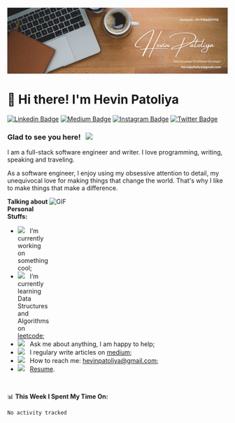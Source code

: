 

![logo](https://github.com/HevinPatoliya7/HevinPatoliya7/blob/main/LOGO(2).png
)

# 👋 Hi there! I'm Hevin Patoliya



[![Linkedin Badge](https://img.shields.io/badge/-LinkedIn-0e76a8?style=flat-square&logo=Linkedin&logoColor=white)](www.linkedin.com/in/hevinpatoliya9106011772)
[![Medium Badge](https://img.shields.io/badge/medium-%2312100E.svg?&style=for-square&logo=medium&logoColor=white)](https://medium.com/@hpatoliya927)
[![Instagram Badge](https://img.shields.io/badge/-Instagram-e4405f?style=flat-square&logo=Instagram&logoColor=white)](https://www.instagram.com/hevinpatoliya_official/)
[![Twitter Badge](https://img.shields.io/badge/-Twitter-00acee?style=flat-square&logo=Twitter&logoColor=white)](https://x.com/HevinPatoliya)


### Glad to see you here! &nbsp; ![](https://visitor-badge.glitch.me/badge?page_id=Gapur.Gapur)

I am a full-stack software engineer and writer. I love programming, writing, speaking and traveling.

As a software engineer, I enjoy using my obsessive attention to detail, my unequivocal love for making things that change the world. That's why I like to make things that make a difference.

<img align="right" alt="GIF" src="https://github.com/Gapur/Gapur/blob/main/assets/coding.gif?raw=true" width="408" height="318" />
  

**Talking about Personal Stuffs:**

- <img src="https://github.com/Gapur/Gapur/blob/main/assets/developer.gif?raw=true" width="21" />&nbsp;&nbsp; I’m currently working on something cool;
- <img src="https://github.com/Gapur/Gapur/blob/main/assets/lightning.gif?raw=true" width="21" />&nbsp;&nbsp; I’m currently learning Data Structures and Algorithms on [leetcode](https://leetcode.com/GKassym);
- <img src="https://github.com/Gapur/Gapur/blob/main/assets/message.gif?raw=true" width="21" />&nbsp;&nbsp; Ask me about anything, I am happy to help;
- <img src="https://github.com/Gapur/Gapur/blob/main/assets/laptop.gif?raw=true" width="21" />&nbsp;&nbsp; I regulary write articles on [medium](https://gapur-kassym.medium.com);
- <img src="https://github.com/Gapur/Gapur/blob/main/assets/letterbox.gif?raw=true" width="21" />&nbsp;&nbsp; How to reach me: hevinpatoliya@gmail.com;
- <img src="https://github.com/Gapur/Gapur/blob/main/assets/doc.gif?raw=true" width="21" />&nbsp;&nbsp; [Resume](https://gkassym.netlify.app/Resume.pdf).

</br>

📊 **This Week I Spent My Time On:**
<!--START_SECTION:waka-->

```txt
No activity tracked
```

<!--END_SECTION:waka-->







